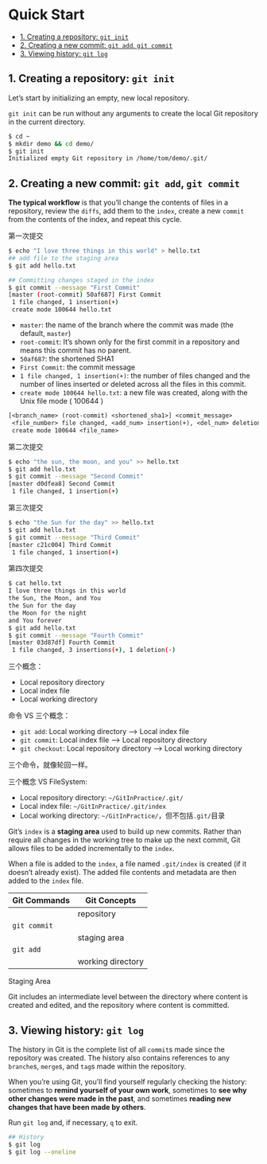 # Quick Start

<!-- TOC -->

- [1. Creating a repository: `git init`](#1-Creating-a-repository-git-init)
- [2. Creating a new commit: `git add`, `git commit`](#2-Creating-a-new-commit-git-add-git-commit)
- [3. Viewing history: `git log`](#3-Viewing-history-git-log)

<!-- /TOC -->

## 1. Creating a repository: `git init`

Let’s start by initializing an empty, new local repository.

`git init` can be run without any arguments to create the local Git repository in the current directory.

```bash
$ cd ~
$ mkdir demo && cd demo/
$ git init
Initialized empty Git repository in /home/tom/demo/.git/
```

## 2. Creating a new commit: `git add`, `git commit`

**The typical workflow** is that you’ll change the contents of files in a repository, review the `diffs`, add them to the `index`, create a new `commit` from the contents of the index, and repeat this cycle.

第一次提交

```bash
$ echo "I love three things in this world" > hello.txt
## add file to the staging area
$ git add hello.txt
```

```bash
## Committing changes staged in the index
$ git commit --message "First Commit"
[master (root-commit) 50af687] First Commit
 1 file changed, 1 insertion(+)
 create mode 100644 hello.txt
```

- `master`: the name of the branch where the commit was made (the default, `master`)
- `root-commit`: It’s shown only for the first commit in a repository and means this commit has no parent.
- `50af687`: the shortened SHA1
- `First Commit`: the commit message
- `1 file changed, 1 insertion(+)`: the number of files changed and the number of lines inserted or deleted across all the files in this commit.
- `create mode 100644 hello.txt`: a new file was created, along with the Unix file mode ( 100644 )


```txt
[<branch_name> (root-commit) <shortened_sha1>] <commit_message>
 <file_number> file changed, <add_num> insertion(+), <del_num> deletion(-)
 create mode 100644 <file_name>
```

第二次提交

```bash
$ echo "the sun, the moon, and you" >> hello.txt
$ git add hello.txt
$ git commit --message "Second Commit"
[master d0dfea8] Second Commit
 1 file changed, 1 insertion(+)
```

第三次提交

```bash
$ echo "the Sun for the day" >> hello.txt
$ git add hello.txt
$ git commit --message "Third Commit"
[master c21c004] Third Commit
 1 file changed, 1 insertion(+)
```

第四次提交

```bash
$ cat hello.txt
I love three things in this world
the Sun, the Moon, and You
the Sun for the day
the Moon for the night
and You forever
$ git add hello.txt
$ git commit --message "Fourth Commit"
[master 03d87df] Fourth Commit
 1 file changed, 3 insertions(+), 1 deletion(-)
```

三个概念：

- Local repository directory
- Local index file
- Local working directory

命令 VS 三个概念：

- `git add`: Local working directory --> Local index file
- `git commit`: Local index file --> Local repository directory
- `git checkout`: Local repository directory --> Local working directory

三个命令，就像轮回一样。

三个概念 VS FileSystem:

- Local repository directory: `~/GitInPractice/.git/`
- Local index file: `~/GitInPractice/.git/index`
- Local working directory: `~/GitInPractice/`，但不包括`.git/`目录

Git’s `index` is a **staging area** used to build up new commits. Rather than require all changes in the working tree to make up the next commit, Git allows files to be added incrementally to the `index`.

When a file is added to the `index`, a file named `.git/index` is created (if it doesn’t already exist). The added file contents and metadata are then added to the `index` file.

| Git Commands | Git Concepts      |
| ------------ | ----------------- |
|              | repository        |
| `git commit` |                   |
|              | staging area      |
| `git add`    |                   |
|              | working directory |

Staging Area

Git includes an intermediate level between the directory where content is created and edited, and the repository where content is committed.

## 3. Viewing history: `git log`

The history in Git is the complete list of all `commit`s made since the repository was created. The history also contains references to any `branche`s, `merge`s, and `tag`s made within the repository.

When you’re using Git, you’ll find yourself regularly checking the history: sometimes to **remind yourself of your own work**, sometimes to **see why other changes were made in the past**, and sometimes **reading new changes that have been made by others**.

Run `git log` and, if necessary, `q` to exit.

```bash
## History
$ git log
$ git log --oneline
```
